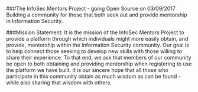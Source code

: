 ###The InfoSec Mentors Project - going Open Source on 03/09/2017
Building a community for those that both seek out and provide mentorship in
Information Security.

###Mission Statement:
It is the mission of the InfoSec Mentors Project to provide a platform through
which individuals might more easily obtain, and provide, mentorship within the
Information Security community. Our goal is to help connect those seeking to
develop new skills with those willing to share their experience. To that end,
we ask that members of our community be open to both obtaining and providing 
mentorship when registering to use the platform we have built. It is our sincere
hope that all those who participate in this community obtain as much wisdom as
can be found - while also sharing that wisdom with others. 


